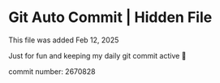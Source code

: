# Git Auto Commit | Hidden File

This file was added Feb 12, 2025

Just for fun and keeping my daily git commit active 🤪

commit number: 2670828
